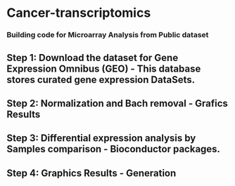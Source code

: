 # Cancer-transcriptomics

### Building code for Microarray Analysis from Public dataset
## Step 1: Download the dataset for Gene Expression Omnibus (GEO) - This database stores curated gene expression DataSets.
## Step 2: Normalization and Bach removal - Grafics Results
## Step 3: Differential expression analysis by Samples comparison - Bioconductor packages.
## Step 4: Graphics Results - Generation
